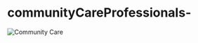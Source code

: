 # communityCareProfessionals-

![Community Care](https://user-images.githubusercontent.com/102638267/180278600-7a59c781-e72c-45ff-98cf-6b03f581cdb8.png)
